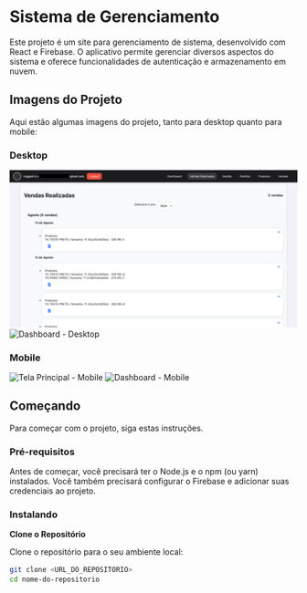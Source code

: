 # Sistema de Gerenciamento

Este projeto é um site para gerenciamento de sistema, desenvolvido com React e Firebase. O aplicativo permite gerenciar diversos aspectos do sistema e oferece funcionalidades de autenticação e armazenamento em nuvem.

## Imagens do Projeto

Aqui estão algumas imagens do projeto, tanto para desktop quanto para mobile:

### Desktop

![Tela Principal - Desktop](Images/Image1.png)
![Dashboard - Desktop](Images/images2.png)

### Mobile

![Tela Principal - Mobile](Images/images3.png)
![Dashboard - Mobile](Images/images4.png)

## Começando

Para começar com o projeto, siga estas instruções.

### Pré-requisitos

Antes de começar, você precisará ter o Node.js e o npm (ou yarn) instalados. Você também precisará configurar o Firebase e adicionar suas credenciais ao projeto.

### Instalando

**Clone o Repositório**

Clone o repositório para o seu ambiente local:

```bash
git clone <URL_DO_REPOSITORIO>
cd nome-do-repositorio
